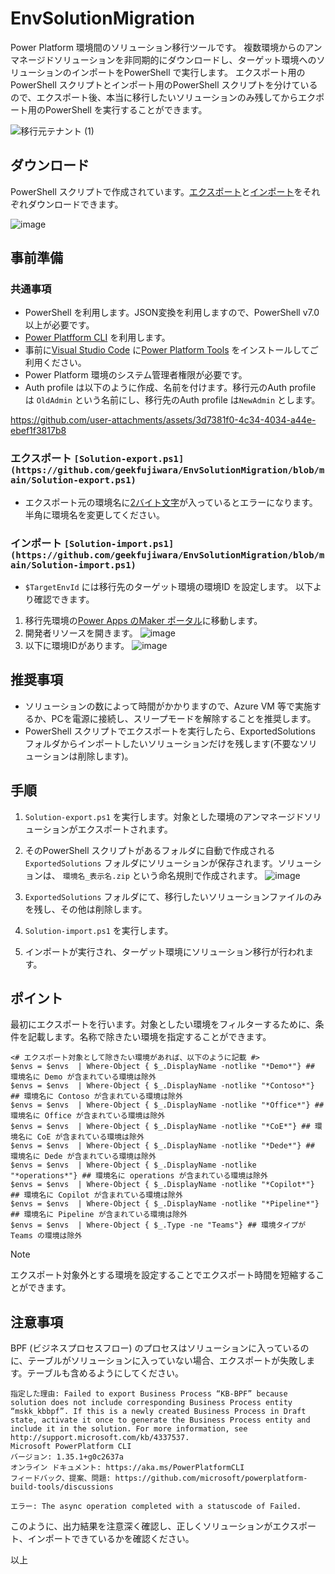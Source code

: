 # EnvSolutionMigration
Power Platform 環境間のソリューション移行ツールです。
複数環境からのアンマネージドソリューションを非同期的にダウンロードし、ターゲット環境へのソリューションのインポートをPowerShell で実行します。
エクスポート用のPowerShell スクリプトとインポート用のPowerShell スクリプトを分けているので、エクスポート後、本当に移行したいソリューションのみ残してからエクポート用のPowerShell を実行することができます。

![移行元テナント (1)](https://github.com/user-attachments/assets/b796dd76-c4ef-43a3-8014-1b19226cecbd)


## ダウンロード
PowerShell スクリプトで作成されています。[エクスポート](https://github.com/geekfujiwara/EnvSolutionMigration/blob/main/Solution-export.ps1)と[インポート](https://github.com/geekfujiwara/EnvSolutionMigration/blob/main/Solution-import.ps1)をそれぞれダウンロードできます。

![image](https://github.com/user-attachments/assets/c2c0caf9-6ca9-4233-a3bd-36e6c4ddfba2)

## 事前準備

### 共通事項
* PowerShell を利用します。JSON変換を利用しますので、PowerShell v7.0以上が必要です。
* [Power Platfform CLI](https://learn.microsoft.com/ja-jp/power-platform/developer/cli/introduction?tabs=windows) を利用します。
* 事前に[Visual Studio Code](https://code.visualstudio.com/) に[Power Platform Tools](https://learn.microsoft.com/ja-jp/power-apps/developer/data-platform/tools/devtools-install) をインストールしてご利用ください。
* Power Platform 環境のシステム管理者権限が必要です。
* Auth profile は以下のように作成、名前を付けます。移行元のAuth profile は `OldAdmin` という名前にし、移行先のAuth profile は`NewAdmin` とします。

https://github.com/user-attachments/assets/3d7381f0-4c34-4034-a44e-ebef1f3817b8

### エクスポート `[Solution-export.ps1](https://github.com/geekfujiwara/EnvSolutionMigration/blob/main/Solution-export.ps1)`
* エクスポート元の環境名に[2バイト文字](https://kotobank.jp/word/2%E3%81%B0%E3%81%84%E3%81%A8%E6%96%87%E5%AD%97-3215469)が入っているとエラーになります。半角に環境名を変更してください。



### インポート `[Solution-import.ps1](https://github.com/geekfujiwara/EnvSolutionMigration/blob/main/Solution-import.ps1)`
* `$TargetEnvId` には移行先のターゲット環境の環境ID を設定します。 以下より確認できます。
1. 移行先環境の[Power Apps のMaker ポータル](https://make.powerapps.com/)に移動します。
2. 開発者リソースを開きます。 ![image](https://github.com/user-attachments/assets/a922e7cc-9c90-484e-926a-196561d71817)
3. 以下に環境IDがあります。 ![image](https://github.com/user-attachments/assets/cb98e4ad-4bb3-440e-b825-ab11e63dfaa3)


## 推奨事項

* ソリューションの数によって時間がかかりますので、Azure VM 等で実施するか、PCを電源に接続し、スリープモードを解除することを推奨します。
* PowerShell スクリプトでエクスポートを実行したら、ExportedSolutions フォルダからインポートしたいソリューションだけを残します(不要なソリューションは削除します)。

## 手順

1. `Solution-export.ps1` を実行します。対象とした環境のアンマネージドソリューションがエクスポートされます。
2. そのPowerShell スクリプトがあるフォルダに自動で作成される `ExportedSolutions` フォルダにソリューションが保存されます。ソリューションは、 `環境名_表示名.zip` という命名規則で作成されます。 ![image](https://github.com/user-attachments/assets/7656fa94-c61d-4ba3-a76c-86070079d553)

3. `ExportedSolutions` フォルダにて、移行したいソリューションファイルのみを残し、その他は削除します。
4. `Solution-import.ps1` を実行します。
5.  インポートが実行され、ターゲット環境にソリューション移行が行われます。


## ポイント
最初にエクスポートを行います。対象としたい環境をフィルターするために、条件を記載します。名称で除きたい環境を指定することができます。

```
<# エクスポート対象として除きたい環境があれば、以下のように記載 #>
$envs = $envs  | Where-Object { $_.DisplayName -notlike "*Demo*"} ## 環境名に Demo が含まれている環境は除外
$envs = $envs  | Where-Object { $_.DisplayName -notlike "*Contoso*"} ## 環境名に Contoso が含まれている環境は除外
$envs = $envs  | Where-Object { $_.DisplayName -notlike "*Office*"} ## 環境名に Office が含まれている環境は除外
$envs = $envs  | Where-Object { $_.DisplayName -notlike "*CoE*"} ## 環境名に CoE が含まれている環境は除外
$envs = $envs  | Where-Object { $_.DisplayName -notlike "*Dede*"} ## 環境名に Dede が含まれている環境は除外
$envs = $envs  | Where-Object { $_.DisplayName -notlike "*operations*"} ## 環境名に operations が含まれている環境は除外
$envs = $envs  | Where-Object { $_.DisplayName -notlike "*Copilot*"} ## 環境名に Copilot が含まれている環境は除外
$envs = $envs  | Where-Object { $_.DisplayName -notlike "*Pipeline*"} ## 環境名に Pipeline が含まれている環境は除外
$envs = $envs  | Where-Object { $_.Type -ne "Teams"} ## 環境タイプが Teams の環境は除外
```
> [!Note]
> エクスポート対象外とする環境を設定することでエクスポート時間を短縮することができます。

## 注意事項
BPF (ビジネスプロセスフロー) のプロセスはソリューションに入っているのに、テーブルがソリューションに入っていない場合、エクスポートが失敗します。テーブルも含めるようにしてください。
```
指定した理由: Failed to export Business Process “KB-BPF” because solution does not include corresponding Business Process entity “mskk_kbbpf”. If this is a newly created Business Process in Draft state, activate it once to generate the Business Process entity and include it in the solution. For more information, see http://support.microsoft.com/kb/4337537.
Microsoft PowerPlatform CLI
バージョン: 1.35.1+g0c2637a
オンライン ドキュメント: https://aka.ms/PowerPlatformCLI
フィードバック、提案、問題: https://github.com/microsoft/powerplatform-build-tools/discussions

エラー: The async operation completed with a statuscode of Failed.
```

このように、出力結果を注意深く確認し、正しくソリューションがエクスポート、インポートできているかを確認ください。

以上





